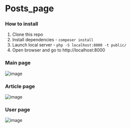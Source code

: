 # Posts_page
### How to install
1. Clone this repo
2. Install dependencies - `composer install`
3. Launch local server - `php -S localhost:8000 -t public/`
4. Open browser and go to http://localhost:8000

### Main page 
![image](https://github.com/Cerbenix/Posts_page/assets/124684938/009790d3-2dfb-4af1-a6aa-52161194cb2c)
### Article page 
![image](https://github.com/Cerbenix/Posts_page/assets/124684938/26426219-4cda-4345-936a-c776d3a5f7f3)
### User page 
![image](https://github.com/Cerbenix/Posts_page/assets/124684938/f1e6720d-3bdc-41c0-ac39-feb0b28cad4f)
